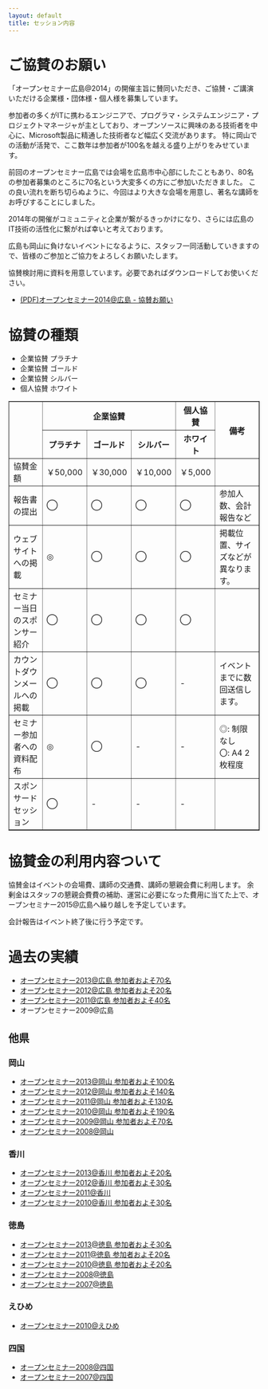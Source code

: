 ```yaml
---
layout: default
title: セッション内容
---
```


# ご協賛のお願い

「オープンセミナー広島@2014」の開催主旨に賛同いただき、ご協賛・ご講演いただける企業様・団体様・個人様を募集しています。

参加者の多くがITに携わるエンジニアで、プログラマ・システムエンジニア・プロジェクトマネージャが主としており、オープンソースに興味のある技術者を中心に、Microsoft製品に精通した技術者など幅広く交流があります。
特に岡山での活動が活発で、ここ数年は参加者が100名を越える盛り上がりをみせています。

前回のオープンセミナー広島では会場を広島市中心部にしたこともあり、80名の参加者募集のところに70名という大変多くの方にご参加いただきました。
この良い流れを断ち切らぬように、今回はより大きな会場を用意し、著名な講師をお呼びすることにしました。

2014年の開催がコミュニティと企業が繋がるきっかけになり、さらには広島のIT技術の活性化に繋がれば幸いと考えております。

広島も岡山に負けないイベントになるように、スタッフ一同活動していきますので、皆様のご参加とご協力をよろしくお願いたします。

協賛検討用に資料を用意しています。必要であればダウンロードしてお使いください。

* [(PDF)オープンセミナー2014@広島 - 協賛お願い](/pdf/osh2014-sponsor.pdf)


# 協賛の種類

* 企業協賛 プラチナ
* 企業協賛 ゴールド
* 企業協賛 シルバー
* 個人協賛 ホワイト

<table class="sponsors-type" border="1">
  <tr>
    <th rowspan="2"></th><th colspan="3">企業協賛</th><th>個人協賛</th><th rowspan="2">備考</th>
  </t>
  <tr>
    <th>プラチナ</th><th>ゴールド</th><th>シルバー</th><th>ホワイト</th>
  </tr>
  <tr>
    <td class="title">協賛金額</td><td>￥50,000</td><td>￥30,000</td><td>￥10,000</td><td>￥5,000</td><td></td>
  </tr>
  <tr>
    <td>報告書の提出<br></td><td class="cell">◯</td><td class="cell">◯</td><td class="cell">◯</td><td class="cell">◯</td><td>参加人数、会計報告など</td>
  </tr>
  <tr>
    <td>ウェブサイトへの掲載</td><td class="cell">◎</td><td class="cell">◯</td><td class="cell">◯</td><td class="cell">◯</td><td>掲載位置、サイズなどが異なります。</td>
  </tr>
  <tr>
    <td>セミナー当日のスポンサー紹介</td><td class="cell">◯</td><td class="cell">◯</td><td class="cell">◯</td><td class="cell">◯</td><td></td>
  </tr>
  <tr>
    <td>カウントダウンメールへの掲載</td><td class="cell">◯</td><td class="cell">◯</td><td class="cell">◯</td><td class="cell">-</td><td>イベントまでに数回送信します。</td>
  </tr>
  <tr>
    <td>セミナー参加者への資料配布</td><td class="cell">◎</td><td class="cell">◯</td><td class="cell">-</td><td class="cell">-</td><td>◎: 制限なし<br>〇: A4 2枚程度</td>
  </tr>
  <tr>
    <td>スポンサード<br>セッション</td><td class="cell">◯</td><td class="cell">-</td><td class="cell">-</td><td class="cell">-</td><td></td>
  </tr>
</table>



# 協賛金の利用内容ついて

協賛金はイベントの会場費、講師の交通費、講師の懇親会費に利用します。
余剰金はスタッフの懇親会費費の補助、運営に必要になった費用に当てた上で、オープンセミナー2015@広島へ繰り越しを予定しています。

会計報告はイベント終了後に行う予定です。

# 過去の実績

* [オープンセミナー2013@広島 参加者およそ70名](http://kokucheese.com/event/index/61288/)
* [オープンセミナー2012@広島 参加者およそ20名](http://atnd.org/events/23450)
* [オープンセミナー2011@広島 参加者およそ40名](http://atnd.org/events/10581)
* オープンセミナー2009@広島

## 他県

### 岡山

* [オープンセミナー2013@岡山 参加者およそ100名](http://kokucheese.com/event/index/82210/)
* [オープンセミナー2012@岡山 参加者およそ140名](http://kokucheese.com/event/index/26302/)
* [オープンセミナー2011@岡山 参加者およそ130名](http://kokucheese.com/event/index/9378/)
* [オープンセミナー2010@岡山 参加者およそ190名](http://kokucheese.com/event/index/1834/)
* [オープンセミナー2009@岡山 参加者およそ70名](http://openseminar.okaya.ma/2009/wiki.cgi?page=%A5%AA%A1%BC%A5%D7%A5%F3%A5%BB%A5%DF%A5%CA%A1%BC2009%A1%F7%B2%AC%BB%B3%A4%CB%A4%C4%A4%A4%A4%C6)
* [オープンセミナー2008@岡山](http://openseminar.okaya.ma/2008/index.php?%E9%96%8B%E5%82%AC%E6%A6%82%E8%A6%81)

### 香川

* [オープンセミナー2013@香川 参加者およそ20名](http://atnd.org/events/40654/)
* [オープンセミナー2012@香川 参加者およそ30名](http://atnd.org/events/30099)
* [オープンセミナー2011@香川 ](http://www.stlug.org/pukiwiki/index.php?%A5%AA%A1%BC%A5%D7%A5%F3%A5%BB%A5%DF%A5%CA%A1%BC2011%40%B9%E1%C0%EE%20%B3%AB%BA%C5%A4%CE%A4%AA%C3%CE%A4%E9%A4%BB)
* [オープンセミナー2010@香川 参加者およそ30名](http://atnd.org/events/7772)

### 徳島

* [オープンセミナー2013@徳島 参加者およそ30名](http://kokucheese.com/event/index/126570/)
* [オープンセミナー2011@徳島 参加者およそ20名](http://kokucheese.com/event/index/19794/)
* [オープンセミナー2010@徳島 参加者およそ20名](http://kokucheese.com/event/index/5133/)
* [オープンセミナー2008@徳島](http://www.postgresql.jp/branch/shikoku/300c30aa30fc30f330bb30df30ca30fc2008-5fb35cf6300d958b50ac306e304a77e53089305b)
* [オープンセミナー2007@徳島](http://www.postgresql.jp/branch/shikoku/300c30aa30fc30f330bb30df30ca30fc2007-5fb35cf6300d958b50ac306e68485185/)

### えひめ

* [オープンセミナー2010@えひめ](http://kokucheese.com/event/index/24079/)

### 四国

* [オープンセミナー2008@四国](http://www.postgresql.jp/branch/shikoku/300c30aa30fc30f330bb30df30ca30fc2008-56db56fd300d958b50ac306e304a77e53089305b/)
* [オープンセミナー2007@四国](http://www.postgresql.jp/branch/shikoku/300c30aa30fc30f330bb30df30ca30fc2007-56db56fd300d958b50ac306e68485185/)
